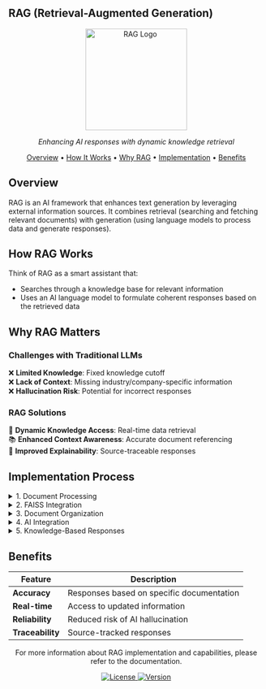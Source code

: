 ## RAG (Retrieval-Augmented Generation)

<div align="center">
  <img src="https://github.com/user-attachments/assets/24a1cf83-ac33-4a05-bf28-dbfc76aeeb82" alt="RAG Logo" width="200"/>
  <br>
  <p><em>Enhancing AI responses with dynamic knowledge retrieval</em></p>
</div>

<p align="center">
  <a href="#overview">Overview</a> •
  <a href="#how-rag-works">How It Works</a> •
  <a href="#why-rag-matters">Why RAG</a> •
  <a href="#implementation-process">Implementation</a> •
  <a href="#benefits">Benefits</a>
</p>

## Overview
RAG is an AI framework that enhances text generation by leveraging external information sources. It combines retrieval (searching and fetching relevant documents) with generation (using language models to process data and generate responses).

## How RAG Works
Think of RAG as a smart assistant that:
- Searches through a knowledge base for relevant information
- Uses an AI language model to formulate coherent responses based on the retrieved data

## Why RAG Matters
### Challenges with Traditional LLMs
❌ **Limited Knowledge**: Fixed knowledge cutoff  
❌ **Lack of Context**: Missing industry/company-specific information  
❌ **Hallucination Risk**: Potential for incorrect responses  

### RAG Solutions
🚀 **Dynamic Knowledge Access**: Real-time data retrieval  
📚 **Enhanced Context Awareness**: Accurate document referencing  
🔎 **Improved Explainability**: Source-traceable responses  

## Implementation Process
<details>
  <summary>1. Document Processing</summary>
  Converting information into a searchable format
</details>
<details>
  <summary>2. FAISS Integration</summary>
  Implementing fast search capabilities
</details>
<details>
  <summary>3. Document Organization</summary>
  Structuring data for AI comprehension
</details>
<details>
  <summary>4. AI Integration</summary>
  Using Claude 3 for processing and response generation
</details>
<details>
  <summary>5. Knowledge-Based Responses</summary>
  Ensuring answers are grounded in actual documentation
</details>

## Benefits
| Feature       | Description                                |
|--------------|--------------------------------------------|
| **Accuracy**  | Responses based on specific documentation |
| **Real-time** | Access to updated information            |
| **Reliability** | Reduced risk of AI hallucination        |
| **Traceability** | Source-tracked responses               |

<div align="center">
  <p>For more information about RAG implementation and capabilities, please refer to the documentation.</p>
  <p>
    <a href="[your-license-url]">
      <img src="https://img.shields.io/badge/License-MIT-blue.svg" alt="License">
    </a>
    <a href="[your-version-url]">
      <img src="https://img.shields.io/badge/Version-1.0.0-green.svg" alt="Version">
    </a>
  </p>
</div>
